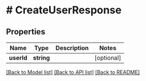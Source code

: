 # # CreateUserResponse

## Properties

Name | Type | Description | Notes
------------ | ------------- | ------------- | -------------
**userId** | **string** |  | [optional]

[[Back to Model list]](../../README.md#models) [[Back to API list]](../../README.md#endpoints) [[Back to README]](../../README.md)
